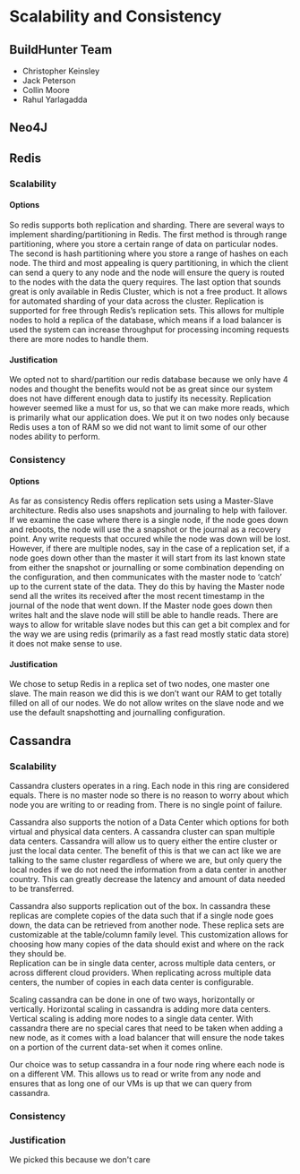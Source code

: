 # Scalability and Consistency
## BuildHunter Team
- Christopher Keinsley
- Jack Peterson
- Collin Moore
- Rahul Yarlagadda

## Neo4J

## Redis

### Scalability

#### Options

So redis supports both replication and sharding. There are several ways to implement sharding/partitioning in Redis. The first method is through range partitioning, where you store a certain range of data on particular nodes. The second is hash partitioning where you store a range of hashes on each node. The third and most appealing is query partitioning, in which the client can send a query to any node and the node will ensure the query is routed to the nodes with the data the query requires. The last option that sounds great is only available in Redis Cluster, which is not a free product. It allows for automated sharding of your data across the cluster. Replication is supported for free through Redis’s replication sets. This allows for multiple nodes to hold a replica of the database, which means if a load balancer is used the system can increase throughput for processing incoming requests there are more nodes to handle them.

#### Justification

We opted not to shard/partition our redis database because we only have 4 nodes and thought the benefits would not be as great since our system does not have different enough data to justify its necessity. Replication however seemed like a must for us, so that we can make more reads, which is primarily what our application does. We put it on two nodes only because Redis uses a ton of RAM so we did not want to limit some of our other nodes ability to perform.

### Consistency

#### Options

As far as consistency Redis offers replication sets using a Master-Slave architecture. Redis also uses snapshots and journaling to help with failover. If we examine the case where there is a single node, if the node goes down and reboots, the node will use the a snapshot or the journal as a recovery point. Any write requests that occured while the node was down will be lost. However, if there are multiple nodes, say in the case of a replication set, if a node goes down other than the master it will start from its last known state from either the snapshot or journalling or some combination depending on the configuration, and then communicates with the master node to ‘catch’ up to the current state of the data. They do this by having the Master node send all the writes its received after the most recent timestamp in the journal of the node that went down. If the Master node goes down then writes halt and the slave node will still be able to handle reads. There are ways to allow for writable slave nodes but this can get a bit complex and for the way we are using redis (primarily as a fast read mostly static data store) it does not make sense to use.

#### Justification

We chose to setup Redis in a replica set of two nodes, one master one slave. The main reason we did this is we don’t want our RAM to get totally filled on all of our nodes. We do not allow writes on the slave node and we use the default snapshotting and journalling configuration.

## Cassandra

### Scalability

Cassandra clusters operates in a ring. Each node in this ring are considered equals. There is no master node so there is no reason to worry about which node you are writing to or reading from. There is no single point of failure.  

Cassandra also supports the notion of a Data Center which options for both virtual and physical data centers. A cassandra cluster can span multiple data centers. Cassandra will allow us to query either the entire cluster or just the local data center. The benefit of this is that we can act like we are talking to the same cluster regardless of where we are, but only query the local nodes if we do not need the information from a data center in another country. This can greatly decrease the latency and amount of data needed to be transferred.  

Cassandra also supports replication out of the box. In cassandra these replicas are complete copies of the data such that if a single node goes down, the data can be retrieved from another node. These replica sets are customizable at the table/column family level. This customization allows for choosing how many copies of the data should exist and where on the rack they should be.  
Replication can be in single data center, across multiple data centers, or across different cloud providers. When replicating across multiple data centers, the number of copies in each data center is configurable.  

Scaling cassandra can be done in one of two ways, horizontally or vertically. Horizontal scaling in cassandra is adding more data centers. Vertical scaling is adding more nodes to a single data center. With cassandra there are no special cares that need to be taken when adding a new node, as it comes with a load balancer that will ensure the node takes on a portion of the current data-set when it comes online.  

Our choice was to setup cassandra in a four node ring where each node is on a different VM. This allows us to read or write from any node and ensures that as long one of our VMs is up that we can query from cassandra.  

### Consistency


### Justification

We picked this because we don't care